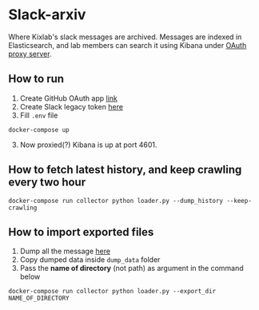 # Slack-arxiv

Where Kixlab's slack messages are archived. Messages are indexed in Elasticsearch, and lab members can search it using Kibana under [OAuth proxy server](https://github.com/bitly/oauth2_proxy).

How to run
---
1. Create GitHub OAuth app [link](https://github.com/settings/developers)
2. Create Slack legacy token [here](https://api.slack.com/custom-integrations/legacy-tokens)
3. Fill `.env` file
```commandline
docker-compose up
```
3. Now proxied(?) Kibana is up at port 4601.

How to fetch latest history, and keep crawling every two hour
---
```commandline
docker-compose run collector python loader.py --dump_history --keep-crawling
```

How to import exported files
---
1. Dump all the message [here](https://get.slack.help/hc/en-us/articles/201658943-Export-data-and-message-history)
2. Copy dumped data inside `dump_data` folder
3. Pass the **name of directory** (not path) as argument in the command below
```commandline
docker-compose run collector python loader.py --export_dir NAME_OF_DIRECTORY
```
